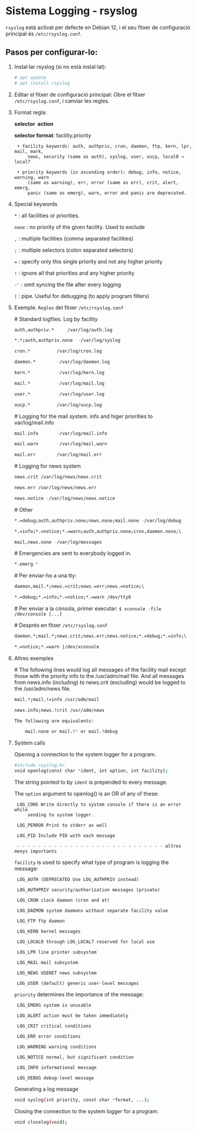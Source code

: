 # Sistema Logging - rsyslog

`rsyslog` està activat per defecte en Debian 12, i el seu fitxer de configuració principal és `/etc/rsyslog.conf`. 

## Pasos per configurar-lo:

1. Instal·lar rsyslog (si no està instal·lat):

	```bash
	# apt update
	# apt install rsyslog
	```

2. Editar el fitxer de configuració principal: Obre el fitxer `/etc/rsyslog.conf`, i canviar les regles.

3. Format regla:

	**selector  action**

	**selector format**: facility.priority

		• facility keywords: auth, authpriv, cron, daemon, ftp, kern, lpr, mail, mark, 
			news, security (same as auth), syslog, user, uucp, local0 → local7

		• priority keywords (in ascending order): debug, info, notice, warning, warn 
			(same as warning), err, error (same as err), crit, alert, emerg, 
			panic (same as emerg), warn, error and panic are deprecated.

4. Special keywords 

	`*` : 		all facilities or priorities. 

	`none` : 	no priority of the given facility. Used to exclude

	`,` : 		multiple facilities (comma separated facilities)

	`;` : 		multiple selectors (colon separated selectors)

	`=` : 		specify only this single priority and not any higher priority

	`!` : 		ignore all that priorities and any higher priority

	`-'` : 		omit syncing the file after every logging

	`|` : 		pipe. Useful for debugging (to apply program filters)
	

5. Exemple. `Regles` del fitxer `/etc/rsyslog.conf`

	\# Standard logfiles. Log by facility 

	```bash
	auth,authpriv.* 	/var/log/auth.log 

	*.*;auth,authpriv.none 	-/var/log/syslog 

	cron.* 			/var/log/cron.log 

	daemon.* 		-/var/log/daemon.log 

	kern.* 			-/var/log/kern.log 

	mail.* 			-/var/log/mail.log 

	user.* 			-/var/log/user.log 

	uucp.* 			/var/log/uucp.log 
	```


	\# Logging for the mail system. info and higer priorities to var/log/mail.info


	```bash
	mail.info 		-/var/log/mail.info 

	mail.warn 		-/var/log/mail.warn 

	mail.err 		/var/log/mail.err 
	```

	\# Logging for news system 

	```bash
	news.crit /var/log/news/news.crit 

	news.err /var/log/news/news.err 

	news.notice -/var/log/news/news.notice 
	```


	\# Other 

	```bash
	*.=debug;auth,authpriv.none;news.none;mail.none -/var/log/debug 

	*.=info;*.=notice;*.=warn;auth,authpriv.none;cron,daemon.none;\ 

	mail,news.none -/var/log/messages 
	```


	\# Emergencies are sent to everybody logged in. 

	```bash
	*.emerg * 
	```


	\# Per enviar-ho a una tty: 

	```bash
	daemon,mail.*;news.=crit;news.=err;news.=notice;\ 

	*.=debug;*.=info;*.=notice;*.=warn /dev/tty6
	```


	\# Per enviar a la cònsola, primer executar: `$ xconsole -file /dev/console [...] `
	

	\# Després en fitxer `/etc/rsyslog.conf`

	```bash
	daemon.*;mail.*;news.crit;news.err;news.notice;*.=debug;*.=info;\ 

	*.=notice;*.=warn |/dev/xconsole
	```

7. Altres exemples

	\# The following lines would log all messages of the facility mail except those with the priority info to the /usr/adm/mail file. And all messages from news.info (including) to news.crit (excluding) would be logged to the /usr/adm/news file.

	```bash
	mail.*;mail.!=info /usr/adm/mail 

	news.info;news.!crit /usr/adm/news

	The following are equivalents:

		mail.none or mail.!* or mail.!debug 


8. System calls

	Opening a connection to the system logger for a program. 

	```bash
	#include <syslog.h>
	void openlog(const char *ident, int option, int facility); 
	```

	
	The string pointed to by `ident` is prepended to every message. 
	
	The `option` argument to openlog() is an OR of any of these:

		LOG_CONS Write directly to system console if there is an error while 
			sending to system logger.

		LOG_PERROR Print to stderr as well

		LOG_PID Include PID with each message

		- - - - - - - - - - - - - - - - - - - - - - - - - - - - altres menys importants
		
	
	`facility` is  used to specify what type of program is logging the message: 

		LOG_AUTH (DEPRECATED Use LOG_AUTHPRIV instead) 

		LOG_AUTHPRIV security/authorization messages (private) 

		LOG_CRON clock daemon (cron and at) 

		LOG_DAEMON system daemons without separate facility value 

		LOG_FTP ftp daemon 

		LOG_KERN kernel messages 

		LOG_LOCAL0 through LOG_LOCAL7 reserved for local use 

		LOG_LPR line printer subsystem 

		LOG_MAIL mail subsystem 

		LOG_NEWS USENET news subsystem 

		LOG_USER (default) generic user-level messages 
		

	`priority` determines the importance of the message:

		LOG_EMERG system is unusable

		LOG_ALERT action must be taken immediately

		LOG_CRIT critical conditions

		LOG_ERR error conditions

		LOG_WARNING warning conditions

		LOG_NOTICE normal, but significant condition

		LOG_INFO informational message

		LOG_DEBUG debug-level message


	Generating a log message

	```bash
	void syslog(int priority, const char *format, ...); 
	```


	Closing the connection to the system logger for a program. 

	```bash
	void closelog(void);
	```
	 

